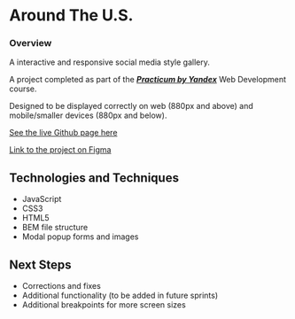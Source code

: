 # Around The U.S.

### Overview

A interactive and responsive social media style gallery.

A project completed as part of the [***Practicum by Yandex***](https://practicum.yandex.com/) Web Development course.

Designed to be displayed correctly on web (880px and above) and mobile/smaller devices (880px and below).

[See the live Github page here](https://warsdd.github.io/web_project_4/)

[Link to the project on Figma](https://www.figma.com/file/SurN1jaeEQIhuZEDMhmWWf/Sprint-4-Around-The-U.S.-desktop-mobile?node-id=0%3A1)

## Technologies and Techniques
- JavaScript
- CSS3
- HTML5
- BEM file structure
- Modal popup forms and images

## Next Steps
- Corrections and fixes
- Additional functionality (to be added in future sprints)
- Additional breakpoints for more screen sizes

